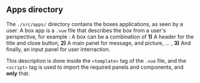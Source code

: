 ## Apps directory

The ``./src/apps/`` directory contains the boxes applications, as seen by a user. A box app is a ``.vue`` file that describes the box from a user's perspective, for example : A box can be a combination of **1)** A header for the title and close button, **2)** A main panel for message, and picture, ... , **3)** And finally, an input panel for user interraction.

This description is done inside the ``<template>`` tag of the ``.vue`` file, and the ``<script>`` tag is used to import the required panels and components, and **only** that.